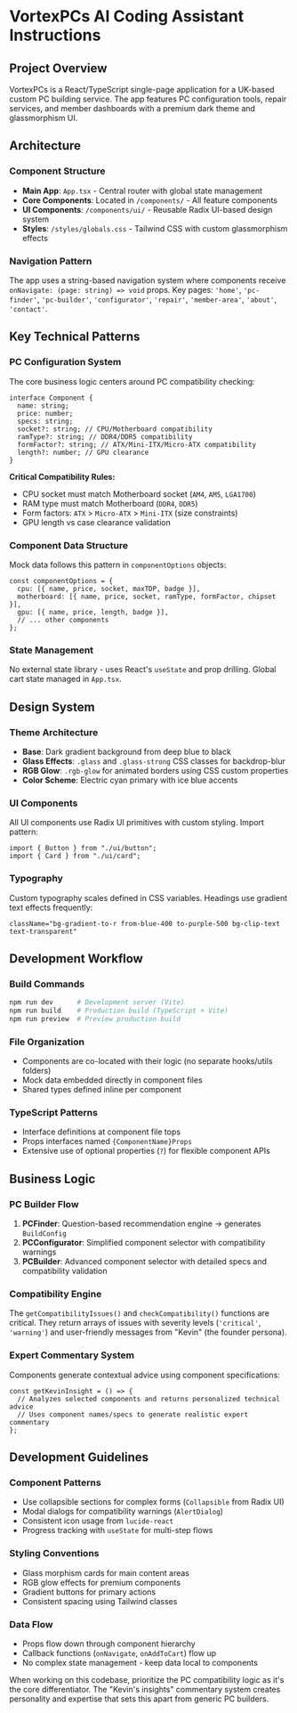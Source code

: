 # VortexPCs AI Coding Assistant Instructions

## Project Overview

VortexPCs is a React/TypeScript single-page application for a UK-based custom PC building service. The app features PC configuration tools, repair services, and member dashboards with a premium dark theme and glassmorphism UI.

## Architecture

### Component Structure

- **Main App**: `App.tsx` - Central router with global state management
- **Core Components**: Located in `/components/` - All feature components
- **UI Components**: `/components/ui/` - Reusable Radix UI-based design system
- **Styles**: `/styles/globals.css` - Tailwind CSS with custom glassmorphism effects

### Navigation Pattern

The app uses a string-based navigation system where components receive `onNavigate: (page: string) => void` props. Key pages: `'home'`, `'pc-finder'`, `'pc-builder'`, `'configurator'`, `'repair'`, `'member-area'`, `'about'`, `'contact'`.

## Key Technical Patterns

### PC Configuration System

The core business logic centers around PC compatibility checking:

```tsx
interface Component {
  name: string;
  price: number;
  specs: string;
  socket?: string; // CPU/Motherboard compatibility
  ramType?: string; // DDR4/DDR5 compatibility
  formFactor?: string; // ATX/Mini-ITX/Micro-ATX compatibility
  length?: number; // GPU clearance
}
```

**Critical Compatibility Rules:**

- CPU socket must match Motherboard socket (`AM4`, `AM5`, `LGA1700`)
- RAM type must match Motherboard (`DDR4`, `DDR5`)
- Form factors: `ATX` > `Micro-ATX` > `Mini-ITX` (size constraints)
- GPU length vs case clearance validation

### Component Data Structure

Mock data follows this pattern in `componentOptions` objects:

```tsx
const componentOptions = {
  cpu: [{ name, price, socket, maxTDP, badge }],
  motherboard: [{ name, price, socket, ramType, formFactor, chipset }],
  gpu: [{ name, price, length, badge }],
  // ... other components
};
```

### State Management

No external state library - uses React's `useState` and prop drilling. Global cart state managed in `App.tsx`.

## Design System

### Theme Architecture

- **Base**: Dark gradient background from deep blue to black
- **Glass Effects**: `.glass` and `.glass-strong` CSS classes for backdrop-blur
- **RGB Glow**: `.rgb-glow` for animated borders using CSS custom properties
- **Color Scheme**: Electric cyan primary with ice blue accents

### UI Components

All UI components use Radix UI primitives with custom styling. Import pattern:

```tsx
import { Button } from "./ui/button";
import { Card } from "./ui/card";
```

### Typography

Custom typography scales defined in CSS variables. Headings use gradient text effects frequently:

```tsx
className="bg-gradient-to-r from-blue-400 to-purple-500 bg-clip-text text-transparent"
```

## Development Workflow

### Build Commands

```bash
npm run dev      # Development server (Vite)
npm run build    # Production build (TypeScript + Vite)
npm run preview  # Preview production build
```

### File Organization

- Components are co-located with their logic (no separate hooks/utils folders)
- Mock data embedded directly in component files
- Shared types defined inline per component

### TypeScript Patterns

- Interface definitions at component file tops
- Props interfaces named `{ComponentName}Props`
- Extensive use of optional properties (`?`) for flexible component APIs

## Business Logic

### PC Builder Flow

1. **PCFinder**: Question-based recommendation engine → generates `BuildConfig`
2. **PCConfigurator**: Simplified component selector with compatibility warnings
3. **PCBuilder**: Advanced component selector with detailed specs and compatibility validation

### Compatibility Engine

The `getCompatibilityIssues()` and `checkCompatibility()` functions are critical. They return arrays of issues with severity levels (`'critical'`, `'warning'`) and user-friendly messages from "Kevin" (the founder persona).

### Expert Commentary System

Components generate contextual advice using component specifications:

```tsx
const getKevinInsight = () => {
  // Analyzes selected components and returns personalized technical advice
  // Uses component names/specs to generate realistic expert commentary
};
```

## Development Guidelines

### Component Patterns

- Use collapsible sections for complex forms (`Collapsible` from Radix UI)
- Modal dialogs for compatibility warnings (`AlertDialog`)
- Consistent icon usage from `lucide-react`
- Progress tracking with `useState` for multi-step flows

### Styling Conventions

- Glass morphism cards for main content areas
- RGB glow effects for premium components
- Gradient buttons for primary actions
- Consistent spacing using Tailwind classes

### Data Flow

- Props flow down through component hierarchy
- Callback functions (`onNavigate`, `onAddToCart`) flow up
- No complex state management - keep data local to components

When working on this codebase, prioritize the PC compatibility logic as it's the core differentiator. The "Kevin's insights" commentary system creates personality and expertise that sets this apart from generic PC builders.